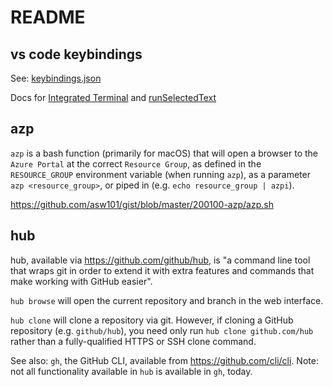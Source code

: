 # README

## vs code keybindings

See: [keybindings.json](https://github.com/asw101/gist/blob/200200-code-keybindings/vs-code-keybindings/keybindings.json)

Docs for [Integrated Terminal](https://code.visualstudio.com/docs/editor/integrated-terminal) and [runSelectedText](https://code.visualstudio.com/docs/editor/integrated-terminal#_run-selected-text)

## azp

`azp` is a bash function (primarily for macOS) that will open a browser to the `Azure Portal` at the correct `Resource Group`, as defined in the `RESOURCE_GROUP` environment variable (when running `azp`), as a parameter `azp <resource_group>`, or piped in (e.g. `echo resource_group | azpi`).

<https://github.com/asw101/gist/blob/master/200100-azp/azp.sh>

## hub

hub, available via <https://github.com/github/hub>, is "a command line tool that wraps git in order to extend it with extra features and commands that make working with GitHub easier".

`hub browse` will open the current repository and branch in the web interface.

`hub clone` will clone a repository via git. However, if cloning a GitHub repository (e.g. `github/hub`), you need only run `hub clone github.com/hub` rather than a fully-qualified HTTPS or SSH clone command.

See also: `gh`, the GitHub CLI, available from <https://github.com/cli/cli>. Note: not all functionality available in `hub` is available in `gh`, today.